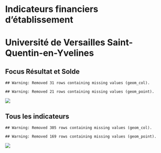 Indicateurs financiers d’établissement
================

# Université de Versailles Saint-Quentin-en-Yvelines

## Focus Résultat et Solde

    ## Warning: Removed 31 rows containing missing values (geom_col).

    ## Warning: Removed 21 rows containing missing values (geom_point).

![](université_de_versailles_saint_quentin_en_yvelines_files/figure-gfm/etab.focus-1.png)<!-- -->

## Tous les indicateurs

    ## Warning: Removed 305 rows containing missing values (geom_col).

    ## Warning: Removed 169 rows containing missing values (geom_point).

![](université_de_versailles_saint_quentin_en_yvelines_files/figure-gfm/etab-1.png)<!-- -->
